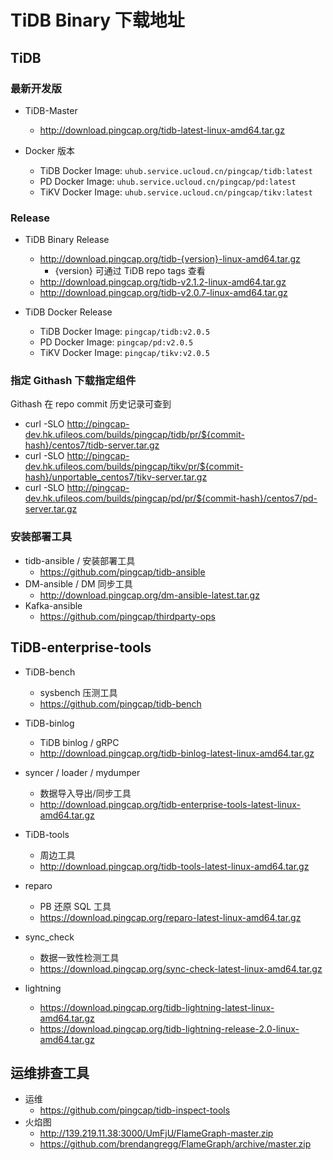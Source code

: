 # TiDB Binary 下载地址

## TiDB

### 最新开发版

- TiDB-Master
  - http://download.pingcap.org/tidb-latest-linux-amd64.tar.gz

- Docker 版本
  - TiDB Docker Image: `uhub.service.ucloud.cn/pingcap/tidb:latest`
  - PD   Docker Image: `uhub.service.ucloud.cn/pingcap/pd:latest`
  - TiKV Docker Image: `uhub.service.ucloud.cn/pingcap/tikv:latest`

### Release

- TiDB Binary Release
  - http://download.pingcap.org/tidb-{version}-linux-amd64.tar.gz
    - {version} 可通过 TiDB repo tags 查看
  - http://download.pingcap.org/tidb-v2.1.2-linux-amd64.tar.gz
  - http://download.pingcap.org/tidb-v2.0.7-linux-amd64.tar.gz

- TiDB Docker Release
  - TiDB Docker Image: `pingcap/tidb:v2.0.5`
  - PD   Docker Image: `pingcap/pd:v2.0.5`
  - TiKV Docker Image: `pingcap/tikv:v2.0.5`

### 指定 Githash 下载指定组件

Githash 在 repo commit 历史记录可查到

- curl -SLO http://pingcap-dev.hk.ufileos.com/builds/pingcap/tidb/pr/${commit-hash}/centos7/tidb-server.tar.gz
- curl -SLO http://pingcap-dev.hk.ufileos.com/builds/pingcap/tikv/pr/${commit-hash}/unportable_centos7/tikv-server.tar.gz
- curl -SLO http://pingcap-dev.hk.ufileos.com/builds/pingcap/pd/pr/${commit-hash}/centos7/pd-server.tar.gz

### 安装部署工具

- tidb-ansible / 安装部署工具
  - https://github.com/pingcap/tidb-ansible
- DM-ansible / DM 同步工具
  - http://download.pingcap.org/dm-ansible-latest.tar.gz
- Kafka-ansible
  - https://github.com/pingcap/thirdparty-ops

## TiDB-enterprise-tools

- TiDB-bench
  - sysbench 压测工具
  - https://github.com/pingcap/tidb-bench

- TiDB-binlog
  - TiDB binlog / gRPC
  - http://download.pingcap.org/tidb-binlog-latest-linux-amd64.tar.gz

- syncer / loader / mydumper
  - 数据导入导出/同步工具
  - http://download.pingcap.org/tidb-enterprise-tools-latest-linux-amd64.tar.gz

- TiDB-tools
  - 周边工具
  - http://download.pingcap.org/tidb-tools-latest-linux-amd64.tar.gz

- reparo
  - PB 还原 SQL 工具
  - https://download.pingcap.org/reparo-latest-linux-amd64.tar.gz

- sync_check
  - 数据一致性检测工具
  - https://download.pingcap.org/sync-check-latest-linux-amd64.tar.gz

- lightning
  - https://download.pingcap.org/tidb-lightning-latest-linux-amd64.tar.gz
  - https://download.pingcap.org/tidb-lightning-release-2.0-linux-amd64.tar.gz

## 运维排查工具

- 运维
  - https://github.com/pingcap/tidb-inspect-tools
- 火焰图
  - http://139.219.11.38:3000/UmFjU/FlameGraph-master.zip
  - https://github.com/brendangregg/FlameGraph/archive/master.zip